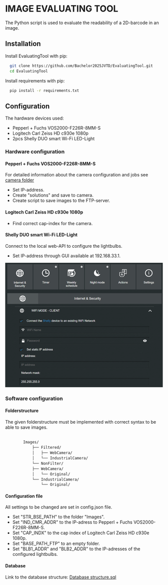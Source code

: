 
# IMAGE EVALUATING TOOL

The Python script is used to evaluate the readability of a 2D-barcode in an image.







## Installation

Install EvaluatingTool with pip:

```bash
  git clone https://github.com/Bachelor2025JVTD/EvaluatingTool.git
  cd EvaluatingTool
```

Install requirements with pip:
```bash
  pip install -r requirements.txt
```
    
## Configuration

The hardware devices used:
- Pepperl + Fuchs VOS2000-F226R-8MM-S
- Logitech Carl Zeiss HD c930e 1080p
- 2pcs Shelly DUO smart Wi-Fi LED-Light

### Hardware configuration
#### Pepperl + Fuchs VOS2000-F226R-8MM-S
For detailed information about the camera configuration and jobs see [camera folder](https://github.com/Bachelor2025JVTD/EvaluatingTool/tree/main/Utilities/P%2BF%20Camera)
- Set IP-address.
- Create "solutions" and save to camera.
- Create script to save images to the FTP-server.

#### Logitech Carl Zeiss HD c930e 1080p

- Find correct cap-index for the camera.

#### Shelly DUO smart Wi-Fi LED-Light
Connect to the local web-API to configure the lightbulbs.
- Set IP-address through GUI available at 192.168.33.1.

![DUO smart Wi-Fi LED light confiuration.png](https://github.com/Bachelor2025JVTD/EvaluatingTool/blob/main/Utilities/Images/ShellyDueConfiguration.png)



### Software configuration
#### Folderstructure
The given folderstructure must be implemented with correct syntax to be able to save images.

```bash

        Images/
            ├── Filtered/
            │   ├── WebCamera/
            │   └── IndustrialCamera/
            └── NonFilter/
            ├── WebCamera/
            │   └── Original/
            └── IndustrialCamera/
                └── Original/
```

#### Configuration file
All settings to be changed are set in config.json file.

- Set "STR_BSE_PATH" to the folder "Images".
- Set "IND_CMR_ADDR" to the IP-adress to Pepperl + Fuchs VOS2000-F226R-8MM-S.
- Set "CAP_INDX" to the cap index of Logitech Carl Zeiss HD c930e 1080p.
- Set "BASE_PATH_FTP" to an empty folder. 
- Set "BLB1_ADDR" and "BLB2_ADDR" to the IP-adresses of the configured lightbulbs.

#### Database
Link to the database structure: [Database structure.sql](https://github.com/Bachelor2025JVTD/EvaluatingTool/blob/main/Utilities/Database/DatabaseStructure.sql)



